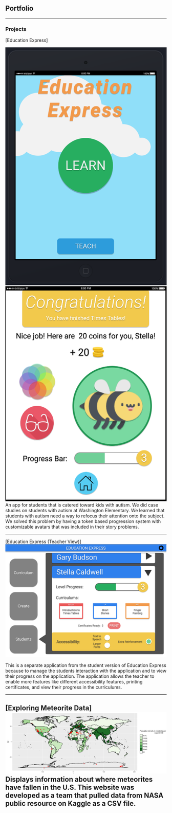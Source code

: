 ## Portfolio

---

### Projects

[Education Express]

<img src="images/INFO200ss1.PNG?raw=true"/>
<img src="images/INFO200ss2.PNG?raw=true"/>
An app for students that is catered toward kids with autism. We did case studies on students with autism at Washington Elementary. We learned that students with autism need a way to refocus their attention onto the subject. We solved this problem by having a token based progression system with customizable avatars that was included in their story problems.

---
[Education Express (Teacher View)]
<img src="images/INFO200teach.PNG?raw=true"/>

This is a separate application from the student version of Education Express because to manage the students interaction with the application and to view their progress on the application. The application allows the teacher to enable more features like different accessibility features, printing certificates, and view their progress in the curriculums.

---
[Exploring Meteorite Data]
<img src="images/INFO201Project.PNG?raw=true"/>
Displays information about where meteorites have fallen in the U.S. This website was developed as a team that pulled data from NASA public resource on Kaggle as a CSV file.
---

